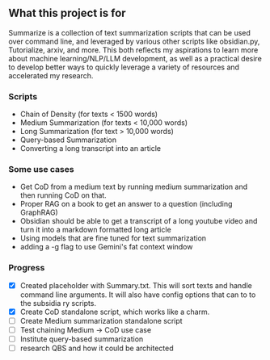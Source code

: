 ## What this project is for

Summarize is a collection of text summarization scripts that can be used over command line, and leveraged by various other scripts like obsidian.py, Tutorialize, arxiv, and more. This both reflects my aspirations to learn more about machine learning/NLP/LLM development, as well as a practical desire to develop better ways to quickly leverage a variety of resources and accelerated my research.

### Scripts
- Chain of Density (for texts < 1500 words)
- Medium Summarization (for texts < 10,000 words)
- Long Summarization (for text > 10,000 words)
- Query-based Summarization
- Converting a long transcript into an article

### Some use cases
- Get CoD from a medium text by running medium summarization and then running CoD on that. 
- Proper RAG on a book to get an answer to a question (including GraphRAG)
- Obsidian should be able to get a transcript of a long youtube video and turn it into a markdown formatted long article
- Using models that are fine tuned for text summarization
- adding a -g flag to use Gemini's fat context window

### Progress
- [x] Created placeholder with Summary.txt. This will sort texts and handle command line arguments. It will also have config options that can to to the subsidia
ry scripts.
- [x] Create CoD standalone script, which works like a charm.
- [ ] Create Medium summarization standalone script
- [ ] Test chaining Medium -> CoD use case
- [ ] Institute query-based summarization
 - [ ] research QBS and how it could be architected
